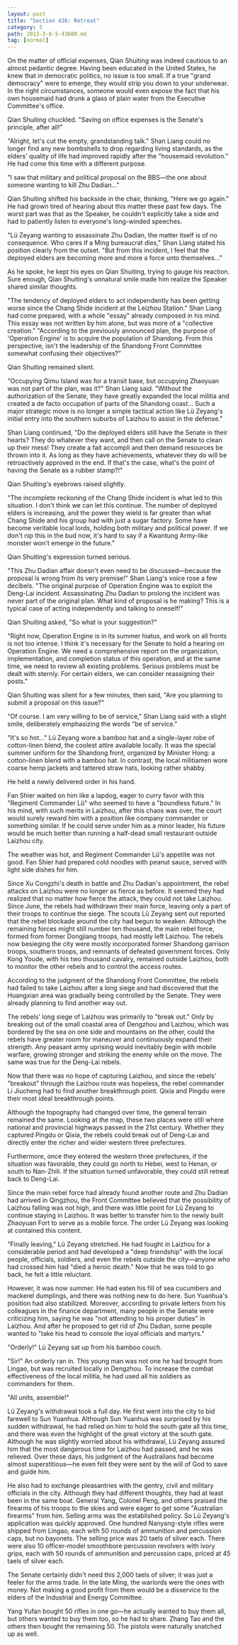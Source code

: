 ```yaml
---
layout: post
title: "Section 436: Retreat"
category: 5
path: 2013-3-8-5-43600.md
tag: [normal]
---
```


On the matter of official expenses, Qian Shuiting was indeed cautious to an almost pedantic degree. Having been educated in the United States, he knew that in democratic politics, no issue is too small. If a true "grand democracy" were to emerge, they would strip you down to your underwear. In the right circumstances, someone would even expose the fact that his own housemaid had drunk a glass of plain water from the Executive Committee's office.

Qian Shuiting chuckled. "Saving on office expenses is the Senate's principle, after all!"

"Alright, let's cut the empty, grandstanding talk." Shan Liang could no longer find any new bombshells to drop regarding living standards, as the elders' quality of life had improved rapidly after the "housemaid revolution." He had come this time with a different purpose.

"I saw that military and political proposal on the BBS—the one about someone wanting to kill Zhu Dadian..."

Qian Shuiting shifted his backside in the chair, thinking, "Here we go again." He had grown tired of hearing about this matter these past few days. The worst part was that as the Speaker, he couldn't explicitly take a side and had to patiently listen to everyone's long-winded speeches.

"Lü Zeyang wanting to assassinate Zhu Dadian, the matter itself is of no consequence. Who cares if a Ming bureaucrat dies," Shan Liang stated his position clearly from the outset. "But from this incident, I feel that the deployed elders are becoming more and more a force unto themselves..."

As he spoke, he kept his eyes on Qian Shuiting, trying to gauge his reaction. Sure enough, Qian Shuiting's unnatural smile made him realize the Speaker shared similar thoughts.

"The tendency of deployed elders to act independently has been getting worse since the Chang Shide incident at the Leizhou Station." Shan Liang had come prepared, with a whole "essay" already composed in his mind. This essay was not written by him alone, but was more of a "collective creation." "According to the previously announced plan, the purpose of 'Operation Engine' is to acquire the population of Shandong. From this perspective, isn't the leadership of the Shandong Front Committee somewhat confusing their objectives?"

Qian Shuiting remained silent.

"Occupying Qimu Island was for a transit base, but occupying Zhaoyuan was not part of the plan, was it?" Shan Liang said. "Without the authorization of the Senate, they have greatly expanded the local militia and created a de facto occupation of parts of the Shandong coast... Such a major strategic move is no longer a simple tactical action like Lü Zeyang's initial entry into the southern suburbs of Laizhou to assist in the defense."

Shan Liang continued, "Do the deployed elders still have the Senate in their hearts? They do whatever they want, and then call on the Senate to clean up their mess! They create a fait accompli and then demand resources be thrown into it. As long as they have achievements, whatever they do will be retroactively approved in the end. If that's the case, what's the point of having the Senate as a rubber stamp?!"

Qian Shuiting's eyebrows raised slightly.

"The incomplete reckoning of the Chang Shide incident is what led to this situation. I don't think we can let this continue. The number of deployed elders is increasing, and the power they wield is far greater than what Chang Shide and his group had with just a sugar factory. Some have become veritable local lords, holding both military and political power. If we don't nip this in the bud now, it's hard to say if a Kwantung Army-like monster won't emerge in the future."

Qian Shuiting's expression turned serious.

"This Zhu Dadian affair doesn't even need to be discussed—because the proposal is wrong from its very premise!" Shan Liang's voice rose a few decibels. "The original purpose of Operation Engine was to exploit the Deng-Lai incident. Assassinating Zhu Dadian to prolong the incident was never part of the original plan. What kind of proposal is he making? This is a typical case of acting independently and talking to oneself!"

Qian Shuiting asked, "So what is your suggestion?"

"Right now, Operation Engine is in its summer hiatus, and work on all fronts is not too intense. I think it's necessary for the Senate to hold a hearing on Operation Engine. We need a comprehensive report on the organization, implementation, and completion status of this operation, and at the same time, we need to review all existing problems. Serious problems must be dealt with sternly. For certain elders, we can consider reassigning their posts."

Qian Shuiting was silent for a few minutes, then said, "Are you planning to submit a proposal on this issue?"

"Of course. I am very willing to be of service," Shan Liang said with a slight smile, deliberately emphasizing the words "be of service."

"It's so hot..." Lü Zeyang wore a bamboo hat and a single-layer robe of cotton-linen blend, the coolest attire available locally. It was the special summer uniform for the Shandong front, organized by Minister Hong: a cotton-linen blend with a bamboo hat. In contrast, the local militiamen wore coarse hemp jackets and tattered straw hats, looking rather shabby.

He held a newly delivered order in his hand.

Fan Shier waited on him like a lapdog, eager to curry favor with this "Regiment Commander Lü" who seemed to have a "boundless future." In his mind, with such merits in Laizhou, after this chaos was over, the court would surely reward him with a position like company commander or something similar. If he could serve under him as a minor leader, his future would be much better than running a half-dead small restaurant outside Laizhou city.

The weather was hot, and Regiment Commander Lü's appetite was not good. Fan Shier had prepared cold noodles with peanut sauce, served with light side dishes for him.

Since Xu Congzhi's death in battle and Zhu Dadian's appointment, the rebel attacks on Laizhou were no longer as fierce as before. It seemed they had realized that no matter how fierce the attack, they could not take Laizhou. Since June, the rebels had withdrawn their main force, leaving only a part of their troops to continue the siege. The scouts Lü Zeyang sent out reported that the rebel blockade around the city had begun to weaken. Although the remaining forces might still number ten thousand, the main rebel force, formed from former Dongjiang troops, had mostly left Laizhou. The rebels now besieging the city were mostly incorporated former Shandong garrison troops, southern troops, and remnants of defeated government forces. Only Kong Youde, with his two thousand cavalry, remained outside Laizhou, both to monitor the other rebels and to control the access routes.

According to the judgment of the Shandong Front Committee, the rebels had failed to take Laizhou after a long siege and had discovered that the Huangxian area was gradually being controlled by the Senate. They were already planning to find another way out.

The rebels' long siege of Laizhou was primarily to "break out." Only by breaking out of the small coastal area of Dengzhou and Laizhou, which was bordered by the sea on one side and mountains on the other, could the rebels have greater room for maneuver and continuously expand their strength. Any peasant army uprising would inevitably begin with mobile warfare, growing stronger and striking the enemy while on the move. The same was true for the Deng-Lai rebels.

Now that there was no hope of capturing Laizhou, and since the rebels' "breakout" through the Laizhou route was hopeless, the rebel commander Li Jiucheng had to find another breakthrough point. Qixia and Pingdu were their most ideal breakthrough points.

Although the topography had changed over time, the general terrain remained the same. Looking at the map, these two places were still where national and provincial highways passed in the 21st century. Whether they captured Pingdu or Qixia, the rebels could break out of Deng-Lai and directly enter the richer and wider western three prefectures.

Furthermore, once they entered the western three prefectures, if the situation was favorable, they could go north to Hebei, west to Henan, or south to Nan-Zhili. If the situation turned unfavorable, they could still retreat back to Deng-Lai.

Since the main rebel force had already found another route and Zhu Dadian had arrived in Qingzhou, the Front Committee believed that the possibility of Laizhou falling was not high, and there was little point for Lü Zeyang to continue staying in Laizhou. It was better to transfer him to the newly built Zhaoyuan Fort to serve as a mobile force. The order Lü Zeyang was looking at contained this content.

"Finally leaving," Lü Zeyang stretched. He had fought in Laizhou for a considerable period and had developed a "deep friendship" with the local people, officials, soldiers, and even the rebels outside the city—anyone who had crossed him had "died a heroic death." Now that he was told to go back, he felt a little reluctant.

However, it was now summer. He had eaten his fill of sea cucumbers and mackerel dumplings, and there was nothing new to do here. Sun Yuanhua's position had also stabilized. Moreover, according to private letters from his colleagues in the finance department, many people in the Senate were criticizing him, saying he was "not attending to his proper duties" in Laizhou. And after he proposed to get rid of Zhu Dadian, some people wanted to "take his head to console the loyal officials and martyrs."

"Orderly!" Lü Zeyang sat up from his bamboo couch.

"Sir!" An orderly ran in. This young man was not one he had brought from Lingao, but was recruited locally in Dengzhou. To increase the combat effectiveness of the local militia, he had used all his soldiers as commanders for them.

"All units, assemble!"

Lü Zeyang's withdrawal took a full day. He first went into the city to bid farewell to Sun Yuanhua. Although Sun Yuanhua was surprised by his sudden withdrawal, he had relied on him to hold the south gate all this time, and there was even the highlight of the great victory at the south gate. Although he was slightly worried about his withdrawal, Lü Zeyang assured him that the most dangerous time for Laizhou had passed, and he was relieved. Over these days, his judgment of the Australians had become almost superstitious—he even felt they were sent by the will of God to save and guide him.

He also had to exchange pleasantries with the gentry, civil and military officials in the city. Although they had different thoughts, they had at least been in the same boat. General Yang, Colonel Peng, and others praised the firearms of his troops to the skies and were eager to get some "Australian firearms" from him. Selling arms was the established policy. So Lü Zeyang's application was quickly approved. One hundred Nanyang-style rifles were shipped from Lingao, each with 50 rounds of ammunition and percussion caps, but no bayonets. The selling price was 20 taels of silver each. There were also 10 officer-model smoothbore percussion revolvers with ivory grips, each with 50 rounds of ammunition and percussion caps, priced at 45 taels of silver each.

The Senate certainly didn't need this 2,000 taels of silver; it was just a feeler for the arms trade. In the late Ming, the warlords were the ones with money. Not making a good profit from them would be a disservice to the elders of the Industrial and Energy Committee.

Yang Yufan bought 50 rifles in one go—he actually wanted to buy them all, but others wanted to buy them too, so he had to share. Zhang Tao and the others then bought the remaining 50. The pistols were naturally snatched up as well.